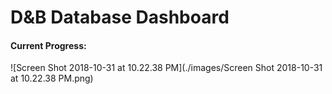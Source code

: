# D&B Database Dashboard

#### Current Progress:

![Screen Shot 2018-10-31 at 10.22.38 PM](./images/Screen Shot 2018-10-31 at 10.22.38 PM.png)

